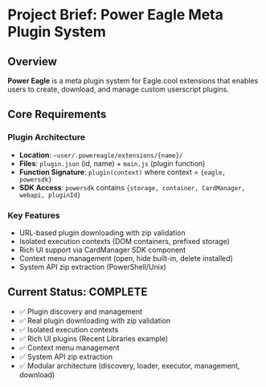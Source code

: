 # Project Brief: Power Eagle Meta Plugin System

## Overview
**Power Eagle** is a meta plugin system for Eagle.cool extensions that enables users to create, download, and manage custom userscript plugins.

## Core Requirements

### Plugin Architecture
- **Location**: `~user/.powereagle/extensions/{name}/`
- **Files**: `plugin.json` (id, name) + `main.js` (plugin function)
- **Function Signature**: `plugin(context)` where context = `{eagle, powersdk}`
- **SDK Access**: `powersdk` contains `{storage, container, CardManager, webapi, pluginId}`

### Key Features
- URL-based plugin downloading with zip validation
- Isolated execution contexts (DOM containers, prefixed storage)
- Rich UI support via CardManager SDK component
- Context menu management (open, hide built-in, delete installed)
- System API zip extraction (PowerShell/Unix)

## Current Status: **COMPLETE**
- ✅ Plugin discovery and management
- ✅ Real plugin downloading with zip validation
- ✅ Isolated execution contexts
- ✅ Rich UI plugins (Recent Libraries example)
- ✅ Context menu management
- ✅ System API zip extraction
- ✅ Modular architecture (discovery, loader, executor, management, download)